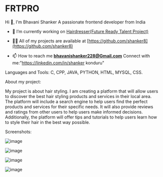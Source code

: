 # FRTPRO
Hi 👋, I'm Bhavani Shanker
A passionate frontend developer from India

- 🔭 I’m currently working on [Hairdresser(Future Ready Talent Project)](https://kind-ocean-04ed85000.2.azurestaticapps.net/)

- 👨‍💻 All of my projects are available at [https://github.com/shanker8](https://github.com/shanker8)

- 📫 How to reach me **bhavanishanker228@Gmail.com**
Connect with me:"https://linkedin.com/in/shanker konduru"

Languages and Tools: C, CPP, JAVA, PYTHON, HTML, MYSQL, CSS.

About my project:

My project is about hair styling. I am creating a platform that will allow users to discover the best hair styling products and services in their local area. The platform will include a search engine to help users find the perfect products and services for their specific needs. It will also provide reviews and ratings from other users to help users make informed decisions. Additionally, the platform will offer tips and tutorials to help users learn how to style their hair in the best way possible.

Screenshots:

![image](https://user-images.githubusercontent.com/104435757/213760435-7a4326ea-e872-4c07-a4bf-0d74eba4dd46.png)

![image](https://user-images.githubusercontent.com/104435757/213760539-ac397536-980a-45b6-b3c3-d03672575eab.png)

![image](https://user-images.githubusercontent.com/104435757/213760608-49eacf6e-61fa-48e8-ad23-2dd032fe3013.png)

![image](https://user-images.githubusercontent.com/104435757/213760747-7bc2be58-3851-45c1-9aba-bde4940d7da0.png)
